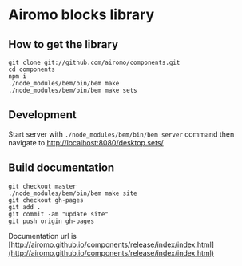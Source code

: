 Airomo blocks library
=====================

How to get the library
----------------------

````
git clone git://github.com/airomo/components.git
cd components
npm i
./node_modules/bem/bin/bem make
./node_modules/bem/bin/bem make sets
````

Development
-----------

Start server with ``./node_modules/bem/bin/bem server`` command then navigate to [http://localhost:8080/desktop.sets/](http://localhost:8080/desktop.sets/)

Build documentation
-------------------

````
git checkout master
./node_modules/bem/bin/bem make site
git checkout gh-pages
git add .
git commit -am "update site"
git push origin gh-pages
````

Documentation url is [http://airomo.github.io/components/release/index/index.html](http://airomo.github.io/components/release/index/index.html)
